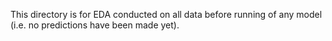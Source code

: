 This directory is for EDA conducted on all data before running of any model (i.e. no predictions have been made yet).
